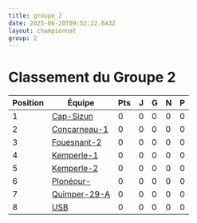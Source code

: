 ```yaml
---
title: groupe_2
date: 2025-06-20T09:52:22.643Z
layout: championnat
group: 2
---
```


# Classement du Groupe 2

| Position | Équipe | Pts | J | G | N | P  |
|----------|--------|-----|---|-----|-----|-----|
| 1 | [Cap-Sizun](/teams/Cap-Sizun) | 0 | 0 | 0 | 0 | 0 |
| 2 | [Concarneau-1](/teams/Concarneau-1) | 0 | 0 | 0 | 0 | 0 |
| 3 | [Fouesnant-2](/teams/Fouesnant-2) | 0 | 0 | 0 | 0 | 0 |
| 4 | [Kemperle-1](/teams/Kemperle-1) | 0 | 0 | 0 | 0 | 0 |
| 5 | [Kemperle-2](/teams/Kemperle-2) | 0 | 0 | 0 | 0 | 0 |
| 6 | [Plonéour-](/teams/Plonéour-) | 0 | 0 | 0 | 0 | 0 |
| 7 | [Quimper-29-A](/teams/Quimper-29-A) | 0 | 0 | 0 | 0 | 0 |
| 8 | [USB](/teams/USB) | 0 | 0 | 0 | 0 | 0 |


